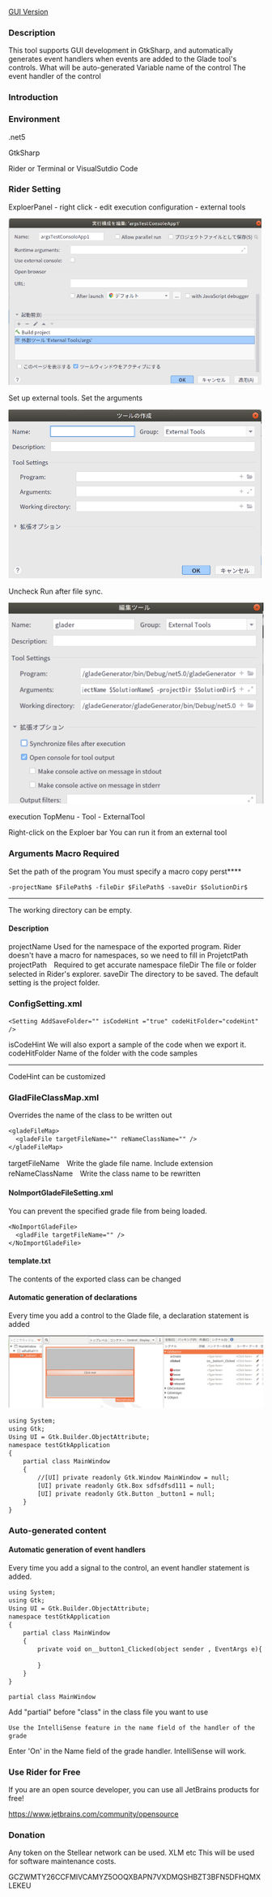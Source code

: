 [GUI Version](https://github.com/iotagtk1/GladeGeneratorGUI)

### Description
This tool supports GUI development in GtkSharp, and automatically generates event handlers when events are added to the Glade tool's controls.
What will be auto-generated
Variable name of the control
The event handler of the control


### Introduction

### Environment
.net5

GtkSharp

Rider or Terminal or VisualSutdio Code


### Rider Setting
ExploerPanel - right click - edit execution configuration - external tools

![alt text](./readMe/1.png)

Set up external tools. Set the arguments

![alt text](./readMe/3.png)

Uncheck Run after file sync.

![alt text](./readMe/5.png)

execution
TopMenu - Tool - ExternalTool

Right-click on the Exploer bar
You can run it from an external tool

### Arguments Macro Required

Set the path of the program
You must specify a macro
copy perst****

``` Rider arguments macro require
-projectName $FilePath$ -fileDir $FilePath$ -saveDir $SolutionDir$
```
****

The working directory can be empty.

#### Description

projectName Used for the namespace of the exported program. Rider doesn't have a macro for namespaces, so we need to fill in ProjetctPath
projectPath　Required to get accurate namespace
fileDir The file or folder selected in Rider's explorer.
saveDir The directory to be saved. The default setting is the project folder.

### ConfigSetting.xml
```
<Setting AddSaveFolder="" isCodeHint ="true" codeHitFolder="codeHint" />
```

isCodeHint    We will also export a sample of the code when we export it.
codeHitFolder Name of the folder with the code samples
************
CodeHint can be customized

### GladFileClassMap.xml
Overrides the name of the class to be written out

```
<gladeFileMap>
  <gladeFile targetFileName="" reNameClassName="" />
</gladeFileMap>
```
targetFileName　Write the glade file name. Include extension
reNameClassName　Write the class name to be rewritten

#### NoImportGladeFileSetting.xml
You can prevent the specified grade file from being loaded.

```
<NoImportGladeFile>
  <gladFile targetFileName="" />
</NoImportGladeFile>
```
#### template.txt
The contents of the exported class can be changed

#### Automatic generation of declarations
Every time you add a control to the Glade file, a declaration statement is added

![alt text](./readMe/6.png)

````
using System;
using Gtk;
Using UI = Gtk.Builder.ObjectAttribute;
namespace testGtkApplication
{
    partial class MainWindow
    {    
	    //[UI] private readonly Gtk.Window MainWindow = null;
	    [UI] private readonly Gtk.Box sdfsdfsd111 = null;
	    [UI] private readonly Gtk.Button _button1 = null;		
    }
}
````

### Auto-generated content

#### Automatic generation of event handlers
Every time you add a signal to the control, an event handler statement is added.

```
using System;
using Gtk;
Using UI = Gtk.Builder.ObjectAttribute;
namespace testGtkApplication
{
    partial class MainWindow
    {
	    private void on__button1_Clicked(object sender , EventArgs e){
			
	    }	    
    }
}
````

````
partial class MainWindow
````

Add "partial" before "class" in the class file you want to use

````
Use the IntelliSense feature in the name field of the handler of the grade
````
Enter 'On' in the Name field of the grade handler. IntelliSense will work.

### Use Rider for Free

If you are an open source developer, you can use all JetBrains products for free!

https://www.jetbrains.com/community/opensource

### Donation 

Any token on the Stellear network can be used.
XLM etc
This will be used for software maintenance costs.

GCZWMTY26CCFMIVCAMYZ5OOQXBAPN7VXDMQSHBZT3BFN5DFHQMXLEKEU
